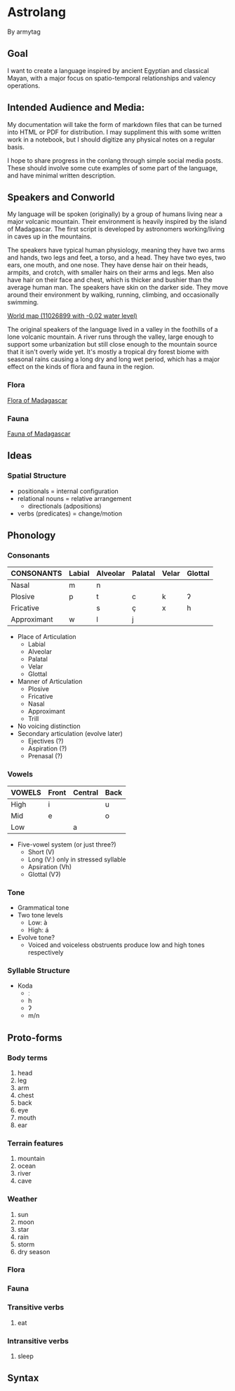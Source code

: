 # Astrolang

By armytag

## Goal

I want to create a language inspired by ancient Egyptian and classical Mayan, with a major focus on spatio-temporal relationships and valency operations.

## Intended Audience and Media:

My documentation will take the form of markdown files that can be turned into HTML or PDF for distribution.  I may suppliment this with some written work in a notebook, but I should digitize any physical notes on a regular basis.

I hope to share progress in the conlang through simple social media posts.  These should involve some cute examples of some part of the language, and have minimal written description.

## Speakers and Conworld

My language will be spoken (originally) by a group of humans living near a major volcanic mountain.  Their environment is heavily inspired by the island of Madagascar.  The first script is developed by astronomers working/living in caves up in the mountains.

The speakers have typical human physiology, meaning they have two arms and hands, two legs and feet, a torso, and a head.  They have two eyes, two ears, one mouth, and one nose.  They have dense hair on their heads, armpits, and crotch, with smaller hairs on their arms and legs.  Men also have hair on their face and chest, which is thicker and bushier than the average human man.  The speakers have skin on the darker side.  They move around their environment by walking, running, climbing, and occasionally swimming.

[World map (11026899 with -0.02 water level)](https://topps.diku.dk/torbenm/maps.msp)

The original speakers of the language lived in a valley in the foothills of a lone volcanic mountain.  A river runs through the valley, large enough to support some urbanization but still close enough to the mountain source that it isn't overly wide yet.  It's mostly a tropical dry forest biome with seasonal rains causing a long dry and long wet period, which has a major effect on the kinds of flora and fauna in the region.

### Flora

[Flora of Madagascar](https://en.wikipedia.org/wiki/Flora_of_Madagascar)

### Fauna

[Fauna of Madagascar](https://en.wikipedia.org/wiki/Fauna_of_Madagascar)

## Ideas

### Spatial Structure

- positionals = internal configuration
- relational nouns = relative arrangement
    - directionals (adpositions)
- verbs (predicates) = change/motion

## Phonology

### Consonants

| CONSONANTS  | Labial | Alveolar | Palatal | Velar | Glottal |
|---          |---     |---       |---      |---    |---      |
| Nasal       | m      | n        |         |       |         |
| Plosive     | p      | t        | c       | k     | ʔ       |
| Fricative   |        | s        | ç       | x     | h       |
| Approximant | w      | l        | j       |       |         |

- Place of Articulation
    - Labial
    - Alveolar
    - Palatal
    - Velar
    - Glottal
- Manner of Articulation
    - Plosive
    - Fricative
    - Nasal
    - Approximant
    - Trill
- No voicing distinction
- Secondary articulation (evolve later)
    - Ejectives (?)
    - Aspiration (?)
    - Prenasal (?)

### Vowels

| VOWELS | Front | Central | Back |
|---     |---    |---      |---   |
| High   | i     |         | u    |
| Mid    | e     |         | o    |
| Low    |       | a       |      |

- Five-vowel system (or just three?)
    - Short (V)
    - Long (Vː) only in stressed syllable
    - Apsiration (Vh)
    - Glottal (Vʔ)

### Tone

- Grammatical tone
- Two tone levels
    - Low:  à
    - High: á
- Evolve tone?
    - Voiced and voiceless obstruents produce low and high tones respectively

### Syllable Structure

- Koda
    - ː
    - h
    - ʔ
    - m/n

## Proto-forms

### Body terms

1. head
1. leg
1. arm
1. chest
1. back
1. eye
1. mouth
1. ear

### Terrain features

1. mountain
1. ocean
1. river
1. cave

### Weather

1. sun
1. moon
1. star
1. rain
1. storm
1. dry season

### Flora

### Fauna

### Transitive verbs

1. eat

### Intransitive verbs

1. sleep

## Syntax
